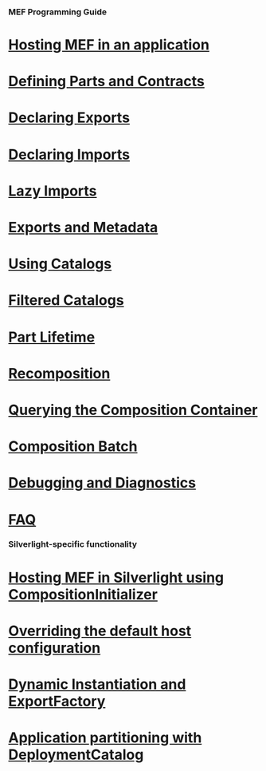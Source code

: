 ### MEF Programming Guide
# **[Hosting MEF in an application](Hosting-MEF-and-the-Container)**
# **[Defining Parts and Contracts](Parts)**
# **[Declaring Exports](Declaring-Exports)**
# **[Declaring Imports](Declaring-Imports)**
# **[Lazy Imports](Lazy-Exports)**
# **[Exports and Metadata](Exports-and-Metadata)**
# **[Using Catalogs](Using-Catalogs)**
# **[Filtered Catalogs](Filtering-Catalogs)**
# **[Part Lifetime](Parts-Lifetime)**
# **[Recomposition](Recomposition)**
# **[Querying the Composition Container](Querying-the-Composition-Container)**
# **[Composition Batch](Composition-Batch)**
# **[Debugging and Diagnostics](Debugging-and-Diagnostics)**
# **[FAQ](FAQ)**

### Silverlight-specific functionality
# **[Hosting MEF in Silverlight using CompositionInitializer](CompsitionInitializer)** 
# **[Overriding the default host configuration](OverridingHostConfig)** 
# **[Dynamic Instantiation and ExportFactory<T>](PartCreator)**
# **[Application partitioning with DeploymentCatalog](DeploymentCatalog)**


